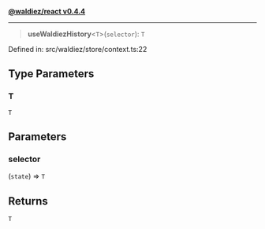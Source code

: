 [**@waldiez/react v0.4.4**](../../README.md)

***

> **useWaldiezHistory**\<`T`\>(`selector`): `T`

Defined in: src/waldiez/store/context.ts:22

## Type Parameters

### T

`T`

## Parameters

### selector

(`state`) => `T`

## Returns

`T`
